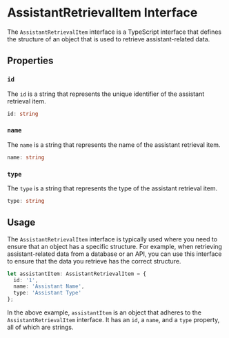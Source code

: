 # AssistantRetrievalItem Interface

The `AssistantRetrievalItem` interface is a TypeScript interface that defines the structure of an object that is used to retrieve assistant-related data.

## Properties

### `id`

The `id` is a string that represents the unique identifier of the assistant retrieval item.

```typescript
id: string
```

### `name`

The `name` is a string that represents the name of the assistant retrieval item.

```typescript
name: string
```

### `type`

The `type` is a string that represents the type of the assistant retrieval item.

```typescript
type: string
```

## Usage

The `AssistantRetrievalItem` interface is typically used where you need to ensure that an object has a specific structure. For example, when retrieving assistant-related data from a database or an API, you can use this interface to ensure that the data you retrieve has the correct structure.

```typescript
let assistantItem: AssistantRetrievalItem = {
  id: '1',
  name: 'Assistant Name',
  type: 'Assistant Type'
};
```

In the above example, `assistantItem` is an object that adheres to the `AssistantRetrievalItem` interface. It has an `id`, a `name`, and a `type` property, all of which are strings.